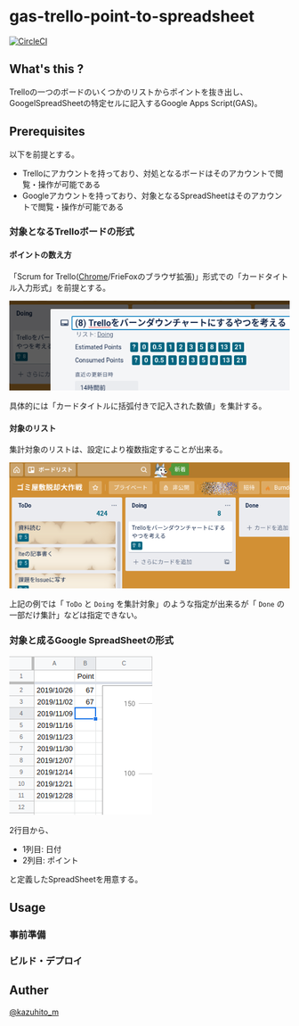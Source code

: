gas-trello-point-to-spreadsheet
===============================

[![CircleCI](https://circleci.com/gh/kazuhito-m/gas-trello-point-to-spreadsheet.svg?style=svg)](https://circleci.com/gh/kazuhito-m/gas-trello-point-to-spreadsheet)

## What's this ?

Trelloの一つのボードのいくつかのリストからポイントを抜き出し、GoogelSpreadSheetの特定セルに記入するGoogle Apps Script(GAS)。

## Prerequisites

以下を前提とする。

- Trelloにアカウントを持っており、対処となるボードはそのアカウントで閲覧・操作が可能である
- Googleアカウントを持っており、対象となるSpreadSheetはそのアカウントで閲覧・操作が可能である

### 対象となるTrelloボードの形式

####  ポイントの数え方

「Scrum for Trello([Chrome](https://chrome.google.com/webstore/detail/scrum-for-trello/jdbcdblgjdpmfninkoogcfpnkjmndgje)/FrieFoxのブラウザ拡張)」形式での「カードタイトル入力形式」を前提とする。

![カードのタイトル例](./doc/trello/card-sample.png)


具体的には「カードタイトルに括弧付きで記入された数値」を集計する。

#### 対象のリスト

集計対象のリストは、設定により複数指定することが出来る。

![リストの例](./doc/trello/board-view.png)

上記の例では「 `ToDo` と `Doing` を集計対象」のような指定が出来るが「 `Done` の一部だけ集計」などは指定できない。

### 対象と成るGoogle SpreadSheetの形式

![](./doc/spreadsheet/spread-sample.png)

2行目から、

- 1列目: 日付
- 2列目: ポイント

と定義したSpreadSheetを用意する。

## Usage

### 事前準備

### ビルド・デプロイ

## Auther

[@kazuhito_m](https://twitter.com/kazuhito_m)
